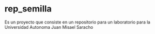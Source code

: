# rep_semilla
Es un proyecto que consiste en un repositorio para un laboratorio para la Universidad Autonoma Juan Misael Saracho
